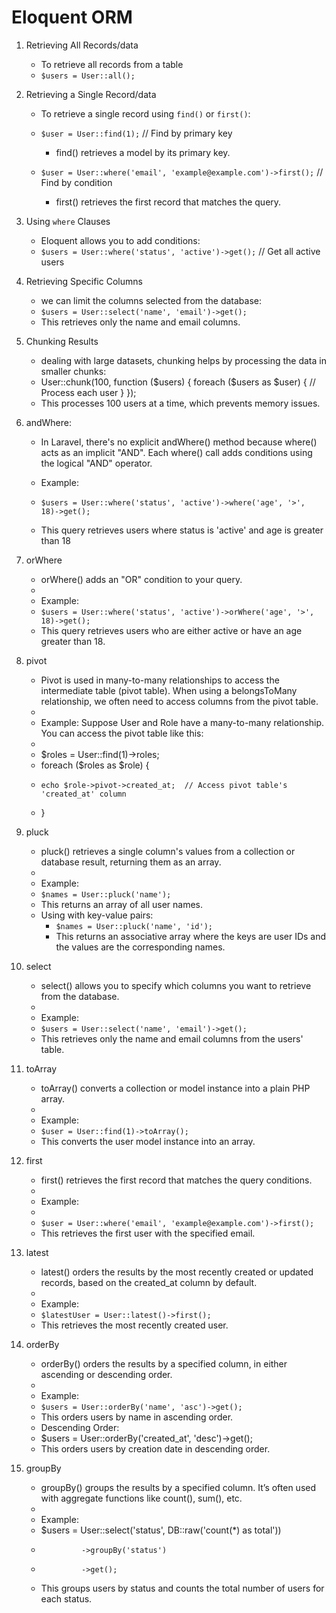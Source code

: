 # Eloquent ORM

1. Retrieving All Records/data
    - To retrieve all records from a table
    - `$users = User::all();`

2. Retrieving a Single Record/data
    - To retrieve a single record using `find()` or `first()`:

    - `$user = User::find(1);`  // Find by primary key
        - find() retrieves a model by its primary key.

    - `$user = User::where('email', 'example@example.com')->first();`  // Find by condition
        - first() retrieves the first record that matches the query.

3. Using `where` Clauses
    - Eloquent allows you to add conditions:
    -  `$users = User::where('status', 'active')->get();`  // Get all active users

4. Retrieving Specific Columns
    - we can limit the columns selected from the database:
    - `$users = User::select('name', 'email')->get();`
    - This retrieves only the name and email columns.

5. Chunking Results
    - dealing with large datasets, chunking helps by processing the data in smaller chunks:
    -  User::chunk(100, function ($users) {
            foreach ($users as $user) {
                // Process each user
            }
        });
    - This processes 100 users at a time, which prevents memory issues.

7. andWhere:
    - In Laravel, there's no explicit andWhere() method because where() acts as an implicit "AND". Each where() call adds conditions using the logical "AND" operator.

    - Example:
    - `$users = User::where('status', 'active')->where('age', '>', 18)->get();`
    - This query retrieves users where status is 'active' and age is greater than 18

8. orWhere
    - orWhere() adds an "OR" condition to your query.
    - 
    - Example:
    - `$users = User::where('status', 'active')->orWhere('age', '>', 18)->get();`
    - This query retrieves users who are either active or have an age greater than 18.

9. pivot
    - Pivot is used in many-to-many relationships to access the intermediate table (pivot table). When using a belongsToMany relationship, we often need to access columns from the pivot table.
    - 
    - Example: Suppose User and Role have a many-to-many relationship. You can access the pivot table like this:
    - 
    - $roles = User::find(1)->roles;
    - foreach ($roles as $role) {
    -     echo $role->pivot->created_at;  // Access pivot table's 'created_at' column
    - }

10. pluck
    - pluck() retrieves a single column's values from a collection or database result, returning them as an array.
    - 
    - Example:
    - `$names = User::pluck('name');`
    - This returns an array of all user names.
    - Using with key-value pairs:
        - `$names = User::pluck('name', 'id');`
        - This returns an associative array where the keys are user IDs and the values are the corresponding names.
        
11. select
    - select() allows you to specify which columns you want to retrieve from the database.
    - 
    - Example:
    - `$users = User::select('name', 'email')->get();`
    - This retrieves only the name and email columns from the users' table.

12. toArray
    - toArray() converts a collection or model instance into a plain PHP array.
    - 
    - Example:
    - `$user = User::find(1)->toArray();`
    - This converts the user model instance into an array.

13. first
    - first() retrieves the first record that matches the query conditions.
    - 
    - Example:
    - 
    - `$user = User::where('email', 'example@example.com')->first();`
    - This retrieves the first user with the specified email.

14. latest
    - latest() orders the results by the most recently created or updated records, based on the created_at column by default.
    - 
    - Example:
    - `$latestUser = User::latest()->first();`
    - This retrieves the most recently created user.

15. orderBy
    - orderBy() orders the results by a specified column, in either ascending or descending order.
    - 
    - Example:
    - `$users = User::orderBy('name', 'asc')->get();`
    - This orders users by name in ascending order.
    - Descending Order:
    - $users = User::orderBy('created_at', 'desc')->get();
    - This orders users by creation date in descending order.

16. groupBy
    - groupBy() groups the results by a specified column. It’s often used with aggregate functions like count(), sum(), etc.
    - 
    - Example:
    - $users = User::select('status', DB::raw('count(*) as total'))
    -              ->groupBy('status')
    -              ->get();
    - This groups users by status and counts the total number of users for each status.